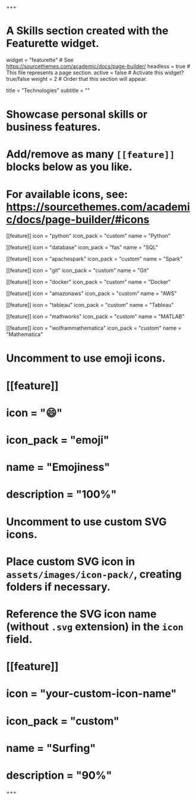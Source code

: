 +++
# A Skills section created with the Featurette widget.
widget = "featurette"  # See https://sourcethemes.com/academic/docs/page-builder/
headless = true  # This file represents a page section.
active = false  # Activate this widget? true/false
weight = 2  # Order that this section will appear.

title = "Technologies"
subtitle = ""

# Showcase personal skills or business features.
#
# Add/remove as many `[[feature]]` blocks below as you like.
#
# For available icons, see: https://sourcethemes.com/academic/docs/page-builder/#icons

[[feature]]
  icon = "python"
  icon_pack = "custom"
  name = "Python"

[[feature]]
  icon = "database"
  icon_pack = "fas"
  name = "SQL"

[[feature]]
  icon = "apachespark"
  icon_pack = "custom"
  name = "Spark"

[[feature]]
  icon = "git"
  icon_pack = "custom"
  name = "Git"

[[feature]]
  icon = "docker"
  icon_pack = "custom"
  name = "Docker"

[[feature]]
  icon = "amazonaws"
  icon_pack = "custom"
  name = "AWS"

[[feature]]
  icon = "tableau"
  icon_pack = "custom"
  name = "Tableau"

[[feature]]
  icon = "mathworks"
  icon_pack = "custom"
  name = "MATLAB"  

[[feature]]
  icon = "wolframmathematica"
  icon_pack = "custom"
  name = "Mathematica"


# Uncomment to use emoji icons.
# [[feature]]
#  icon = ":smile:"
#  icon_pack = "emoji"
#  name = "Emojiness"
#  description = "100%"  

# Uncomment to use custom SVG icons.
# Place custom SVG icon in `assets/images/icon-pack/`, creating folders if necessary.
# Reference the SVG icon name (without `.svg` extension) in the `icon` field.
# [[feature]]
#  icon = "your-custom-icon-name"
#  icon_pack = "custom"
#  name = "Surfing"
#  description = "90%"

+++
